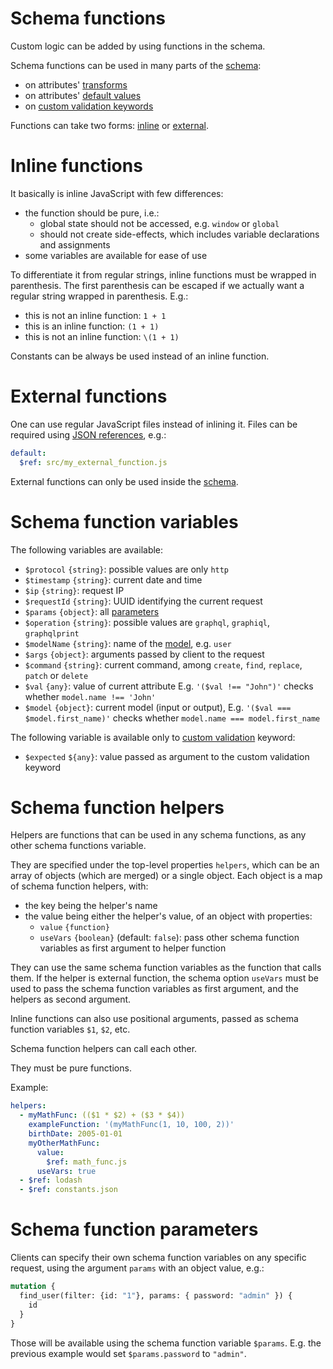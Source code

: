 # Schema functions

Custom logic can be added by using functions in the schema.

Schema functions can be used in many parts of the [schema](schema.md):
  - on attributes' [transforms](transformation.md#transformations)
  - on attributes' [default values](transformation.md#default-values)
  - on [custom validation keywords](validation.md#custom-validation)

Functions can take two forms: [inline](#inline-functions)
or [external](#external-functions).

# Inline functions

It basically is inline JavaScript with few differences:
  - the function should be pure, i.e.:
    - global state should not be accessed, e.g. `window` or `global`
    - should not create side-effects, which includes variable declarations and
      assignments
  - some variables are available for ease of use

To differentiate it from regular strings, inline functions must be wrapped in
parenthesis.
The first parenthesis can be escaped if we actually want a regular string
wrapped in parenthesis. E.g.:
  - this is not an inline function: `1 + 1`
  - this is an inline function: `(1 + 1)`
  - this is not an inline function: `\(1 + 1)`

Constants can be always be used instead of an inline function.

# External functions

One can use regular JavaScript files instead of inlining it. Files can be
required using
[JSON references](https://tools.ietf.org/html/draft-pbryan-zyp-json-ref-03),
e.g.:

```yml
default:
  $ref: src/my_external_function.js
```

External functions can only be used inside the [schema](schema.md).

# Schema function variables

The following variables are available:
  - `$protocol` `{string}`: possible values are only `http`
  - `$timestamp` `{string}`: current date and time
  - `$ip` `{string}`: request IP
  - `$requestId` `{string}`: UUID identifying the current request
  - `$params` `{object}`: all [parameters](#schema-function-parameters)
  - `$operation` `{string}`: possible values are `graphql`, `graphiql`,
    `graphqlprint`
  - `$modelName` `{string}`: name of the [model](models.md), e.g. `user`
  - `$args` `{object}`: arguments passed by client to the request
  - `$command` `{string}`: current command, among `create`, `find`, `replace`,
    `patch` or `delete`
  - `$val` `{any}`: value of current attribute
    E.g. `'($val !== "John")'`
    checks whether `model.name !== 'John'`
  - `$model` `{object}`: current model (input or output),
    E.g. `'($val === $model.first_name)'`
    checks whether `model.name === model.first_name`

The following variable is available only to
[custom validation](validation.md#custom-validation) keyword:
  - `$expected` `${any}`: value passed as argument to the custom validation
    keyword

# Schema function helpers

Helpers are functions that can be used in any schema functions,
as any other schema functions variable.

They are specified under the top-level properties
`helpers`, which can be an array of objects (which are merged) or a single
object. Each object is a map of schema function helpers, with:
  - the key being the helper's name
  - the value being either the helper's value, of an object with properties:
    - `value` `{function}`
    - `useVars` `{boolean}` (default: `false`): pass other schema function
      variables as first argument to helper function

They can use the same schema function variables as the function that calls them.
If the helper is external function, the schema option `useVars` must be used to
pass the schema function variables as first argument, and the helpers as second
argument.

Inline functions can also use positional arguments, passed as schema function
variables `$1`, `$2`, etc.

Schema function helpers can call each other.

They must be pure functions.

Example:

```yml
helpers:
  - myMathFunc: (($1 * $2) + ($3 * $4))
    exampleFunction: '(myMathFunc(1, 10, 100, 2))'
    birthDate: 2005-01-01
    myOtherMathFunc:
      value:
        $ref: math_func.js
      useVars: true
  - $ref: lodash
  - $ref: constants.json
```

# Schema function parameters

Clients can specify their own schema function variables on any specific request,
using the argument `params` with an object value, e.g.:

```graphql
mutation {
  find_user(filter: {id: "1"}, params: { password: "admin" }) {
    id
  }
}
```

Those will be available using the schema function variable `$params`.
E.g. the previous example would set `$params.password` to `"admin"`.
